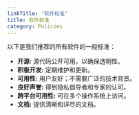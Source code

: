 ```yaml
---
linkTitle: "软件标准"
title: 软件标准
category: Policies
---
```

以下是我们推荐的所有软件的一般标准：
- **开源:** 源代码公开可用，以确保透明性。
- **积极开发:** 定期维护和更新。
- **可用性:** 用户友好；不需要广泛的技术背景。
- **良好声誉:** 得到隐私倡导者和专家的认可。
- **跨平台可用性:** 可在多个操作系统上访问。
- **文档:** 提供清晰和详尽的文档。
